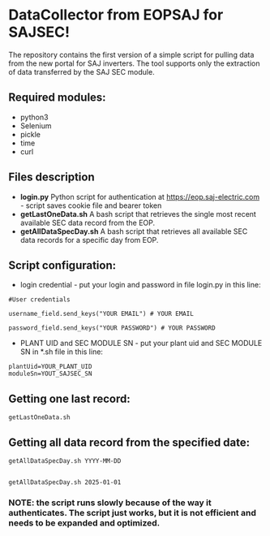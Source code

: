 # DataCollector from EOPSAJ for SAJSEC!

The repository contains the first version of a simple script for pulling data from the new portal for SAJ inverters. The tool supports only the extraction of data transferred by the SAJ SEC module.


## Required modules:
* python3
* Selenium
* pickle
* time
* curl

## Files description

* **login.py** Python script for authentication at https://eop.saj-electric.com - script saves cookie file and bearer token
* **getLastOneData.sh** A bash script that retrieves the single most recent available SEC data record from the EOP.
* **getAllDataSpecDay.sh** A bash script that retrieves all available SEC data records for a specific day from EOP.

## 

## Script configuration:
* login credential - put your login and password in file login.py in this line:
```
#User credentials

username_field.send_keys("YOUR EMAIL") # YOUR EMAIL

password_field.send_keys("YOUR PASSWORD") # YOUR PASSWORD
```

* PLANT UID and SEC MODULE SN - put your plant uid and SEC MODULE SN in *.sh file in this line:
```
plantUid=YOUR_PLANT_UID
moduleSn=YOUT_SAJSEC_SN
```


## Getting one last record:

```
getLastOneData.sh
```

## Getting all data record from the specified date:

```
getAllDataSpecDay.sh YYYY-MM-DD


getAllDataSpecDay.sh 2025-01-01
```


### NOTE: the script runs slowly because of the way it authenticates. The script just works, but it is not efficient and needs to be expanded and optimized.
